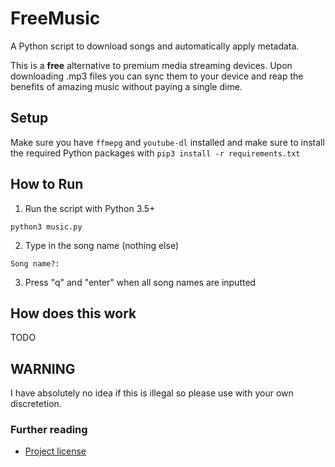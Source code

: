 # FreeMusic

A Python script to download songs and automatically apply metadata.

This is a **free** alternative to premium media streaming devices. Upon downloading .mp3 files you can sync them to your device and reap the benefits of amazing music without paying a single dime.

## Setup

Make sure you have `ffmepg` and `youtube-dl` installed and make sure to install the required Python packages with `pip3 install -r requirements.txt`

## How to Run

1.  Run the script with Python 3.5+

```
python3 music.py
```

2.  Type in the song name (nothing else)

```
Song name?:
```

3. Press "q" and "enter" when all song names are inputted

## How does this work

TODO

## WARNING

I have absolutely no idea if this is illegal so please use with your own discretetion.

### Further reading

- [Project license](LICENSE)
